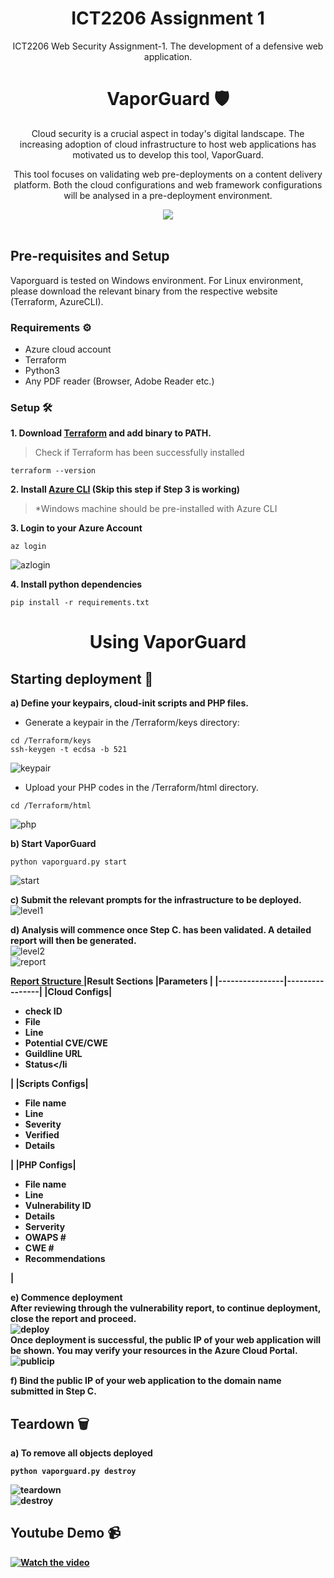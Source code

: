 <div align="center">
<h1> ICT2206 Assignment 1 </h1>
ICT2206 Web Security Assignment-1. The development of a defensive web application.
</div>

<div align="center">
<h1> VaporGuard 🛡️ </h1>
  <p> Cloud security is a crucial aspect in today's digital landscape. The increasing adoption of cloud infrastructure to host web applications has motivated us to develop this tool, VaporGuard. </p>
  <p> This tool focuses on validating web pre-deployments on a content delivery platform. Both the cloud configurations and web framework configurations will be analysed in a pre-deployment environment. </p>
  <img src="https://github.com/mingwei1744/ICT2206-VapourGuard/blob/main/Images/logo.png" style="width: auto; height: auto;"/>
</div>
<br />

## Pre-requisites and Setup
Vaporguard is tested on Windows environment. For Linux environment, please download the relevant binary from the respective website (Terraform, AzureCLI).
  
### Requirements ⚙️
* Azure cloud account
* Terraform
* Python3
* Any PDF reader (Browser, Adobe Reader etc.)

### Setup 🛠️
<b> 1. Download [Terraform](https://learn.hashicorp.com/tutorials/terraform/install-cli) and add binary to PATH. </b> <br />
> Check if Terraform has been successfully installed <br />
```
terraform --version
```
<b> 2. Install [Azure CLI](https://learn.microsoft.com/en-us/cli/azure/install-azure-cli-windows?tabs=azure-cli) (Skip this step if Step 3 is working) </b> <br />
> *Windows machine should be pre-installed with Azure CLI

<b> 3. Login to your Azure Account </b> <br />
```
az login
```
![azlogin](https://github.com/mingwei1744/ICT2206-VapourGuard/blob/main/Images/azlogin.png)

<b> 4. Install python dependencies </b> <br />
```
pip install -r requirements.txt
```
<div align="center">
<h1> Using VaporGuard </h1>
</div>

## Starting deployment 🤖
<b> a) Define your keypairs, cloud-init scripts and PHP files. </b> <br/>
* Generate a keypair in the /Terraform/keys directory:
```
cd /Terraform/keys
ssh-keygen -t ecdsa -b 521
```
![keypair](https://github.com/mingwei1744/ICT2206-VapourGuard/blob/main/Images/keypair.png)
<br />

* Upload your PHP codes in the /Terraform/html directory. <br/>
```
cd /Terraform/html
```
![php](https://github.com/mingwei1744/ICT2206-VapourGuard/blob/main/Images/php.png)
<br />

<b> b) Start VaporGuard </b> <br/>
```
python vaporguard.py start
```
![start](https://github.com/mingwei1744/ICT2206-VapourGuard/blob/main/Images/start.png)
<br />

<b> c) Submit the relevant prompts for the infrastructure to be deployed. </b> <br/>
![level1](https://github.com/mingwei1744/ICT2206-VapourGuard/blob/main/Images/level1.png)
<br />

<b> d) Analysis will commence once Step C. has been validated. A detailed report will then be generated. </b> <br/>
![level2](https://github.com/mingwei1744/ICT2206-VapourGuard/blob/main/Images/level2.png)
<br />
![report](https://github.com/mingwei1744/ICT2206-VapourGuard/blob/main/Images/report.png)
<br />

<b><ins> Report Structure </ins></u>
|Result Sections |Parameters      |
|----------------|----------------|
|Cloud Configs|<ul><li>check ID</li><li>File</li><li>Line</li><li>Potential CVE/CWE</li><li>Guildline URL</li><li>Status</li</ul>|
|Scripts Configs|<ul><li>File name</li><li>Line</li><li>Severity</li><li>Verified</li><li>Details</li></ul>|
|PHP Configs|<ul><li>File name</li><li>Line</li><li>Vulnerability ID</li><li>Details</li><li>Serverity</li><li>OWAPS #</li><li>CWE #</li><li>Recommendations</li></ul>|

<b> e) Commence deployment </b> <br/>
After reviewing through the vulnerability report, to continue deployment, close the report and proceed. <br/>
![deploy](https://github.com/mingwei1744/ICT2206-VapourGuard/blob/main/Images/deploy.png)
<br/>
Once deployment is successful, the public IP of your web application will be shown. You may verify your resources in the Azure Cloud Portal. <br/>
![publicip](https://github.com/mingwei1744/ICT2206-VapourGuard/blob/main/Images/publicip.png)
<br />

<b> f) Bind the public IP of your web application to the domain name submitted in Step C. </b> <br/>

## Teardown 🗑
<b> a) To remove all objects deployed </b> <br/>
```
python vaporguard.py destroy
```
![teardown](https://github.com/mingwei1744/ICT2206-VapourGuard/blob/main/Images/teardown.png)
<br />
![destroy](https://github.com/mingwei1744/ICT2206-VapourGuard/blob/main/Images/destroy.png)

 ## Youtube Demo 📹
[![Watch the video](https://github.com/mingwei1744/ICT2206-VapourGuard/blob/main/Images/thumbnail.png)]([https://youtu.be/nTQUwghvy5Q](https://www.youtube.com/watch?v=H0T3Ft_bDA4))
